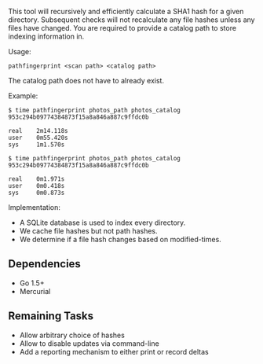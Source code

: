 This tool will recursively and efficiently calculate a SHA1 hash for a given directory. Subsequent checks will not recalculate any file hashes unless any files have changed. You are required to provide a catalog path to store indexing information in. 

Usage:

```
pathfingerprint <scan path> <catalog path>
```

The catalog path does not have to already exist.

Example:

```
$ time pathfingerprint photos_path photos_catalog
953c294b09774384873f15a8a846a887c9ffdc0b

real    2m14.118s
user    0m55.420s
sys     1m1.570s

$ time pathfingerprint photos_path photos_catalog
953c294b09774384873f15a8a846a887c9ffdc0b

real    0m1.971s
user    0m0.418s
sys     0m0.873s
```

Implementation:

- A SQLite database is used to index every directory.
- We cache file hashes but not path hashes.
- We determine if a file hash changes based on modified-times.

## Dependencies

- Go 1.5+
- Mercurial

## Remaining Tasks

- Allow arbitrary choice of hashes
- Allow to disable updates via command-line
- Add a reporting mechanism to either print or record deltas
